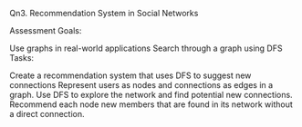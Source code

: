 Qn3. Recommendation System in Social Networks

Assessment Goals:

Use graphs in real-world applications
Search through a graph using DFS
Tasks:

Create a recommendation system that uses DFS to suggest new connections
Represent users as nodes and connections as edges in a graph.
Use DFS to explore the network and find potential new connections.
Recommend each node new members that are found in its network without a direct connection.